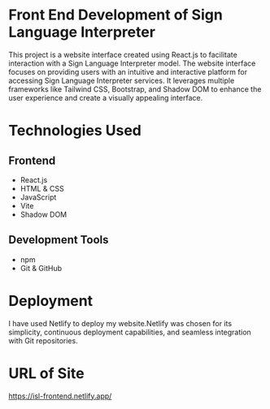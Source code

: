 <h1>Front End Development of Sign Language Interpreter</h1>



This project is a website interface created using React.js to facilitate interaction with a Sign Language Interpreter model. The website interface focuses on providing users with an intuitive and interactive platform for accessing Sign Language Interpreter services. It leverages multiple frameworks like Tailwind CSS, Bootstrap, and Shadow DOM to enhance the user experience and create a visually appealing interface.

# Technologies Used

## Frontend

- React.js
- HTML & CSS
- JavaScript
- Vite
- Shadow DOM

## Development Tools

- npm
- Git & GitHub




<h1>Deployment</h1>
I have used Netlify to deploy my website.Netlify was chosen for its simplicity, continuous deployment capabilities, and seamless integration with Git repositories.

<h1>URL of Site</h1>
<a href="https://isl-frontend.netlify.app/">https://isl-frontend.netlify.app/</a>

